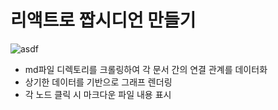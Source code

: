 # 리액트로 짭시디언 만들기

![asdf](https://velog.velcdn.com/images/thewronghand/post/6dae66f6-38f4-415e-b35b-7466a8d4e782/image.gif)

- md파일 디렉토리를 크롤링하여 각 문서 간의 연결 관계를 데이터화
- 상기한 데이터를 기반으로 그래프 렌더링
- 각 노드 클릭 시 마크다운 파일 내용 표시
